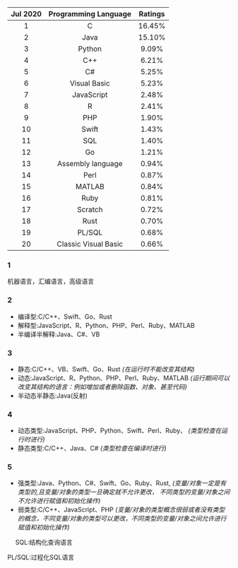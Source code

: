 
| Jul 2020 | Programming Language | Ratings |
|:----: |:----: | :----: |
| 1 | C | 16.45% |
| 2	| Java | 15.10% |
| 3	| Python | 9.09% |
| 4	| C++ | 6.21% |
| 5	| C# | 5.25% |
| 6	| Visual Basic | 5.23% |
| 7	| JavaScript | 2.48% |
| 8	| R | 2.41% |
| 9	| PHP | 1.90% |
| 10 | Swift | 1.43% |
| 11 | SQL | 1.40% |
| 12 | Go | 1.21% |
| 13 | Assembly language | 0.94% |
| 14 | Perl | 0.87% |
| 15 | MATLAB | 0.84% |
| 16 | Ruby | 0.81% |
| 17 | Scratch | 0.72% |
| 18 | Rust | 0.70% |
| 19 | PL/SQL | 0.68% |
| 20 | Classic Visual Basic | 0.66% |

### 1
机器语言，汇编语言，高级语言

### 2 
* 编译型:C/C++、Swift、Go、Rust
* 解释型:JavaScript、R、Python、PHP、Perl、Ruby、MATLAB
* 半编译半解释:Java、C#、VB

### 3 
* 静态:C/C++、VB、Swift、Go、Rust
*(在运行时不能改变其结构)*
* 动态:JavaScript、R、Python、PHP、Perl、Ruby、MATLAB
*(运行期间可以改变其结构的语言：例如增加或者删除函数、对象、甚至代码)*
* 半动态半静态:Java(反射)

### 4 
* 动态类型:JavaScript、PHP、Python、Swift、Perl、Ruby、
*(类型检查在运行时进行)*
* 静态类型:C/C++、Java、C#
*(类型检查在编译时进行)*

### 5 
* 强类型:Java、Python、C#、Swift、Go、Ruby、Rust, 
*(变量/对象一定是有类型的,且变量/对象的类型一旦确定就不允许更改，
不同类型的变量/对象之间不允许进行赋值和初始化操作)*
* 弱类型:C/C++、JavaScript、PHP
*(变量/对象的类型概念很弱或者没有类型的概念，不同变量/对象的类型可以更改，不同类型的变量/对象之间允许进行赋值和初始化操作)*

&emsp;
SQL:结构化查询语言  

PL/SQL:过程化SQL语言